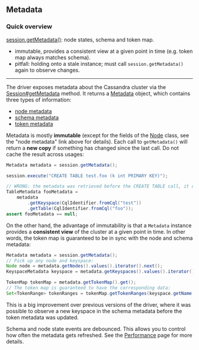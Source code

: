 ## Metadata

### Quick overview

[session.getMetadata()][Session#getMetadata]: node states, schema and token map.

* immutable, provides a consistent view at a given point in time (e.g. token map always matches
  schema).
* pitfall: holding onto a stale instance; must call `session.getMetadata()` again to observe
  changes.

-----

The driver exposes metadata about the Cassandra cluster via the [Session#getMetadata] method. It
returns a [Metadata] object, which contains three types of information:

* [node metadata](node/)
* [schema metadata](schema/)
* [token metadata](token/)

Metadata is mostly **immutable** (except for the fields of the [Node] class, see the "node metadata"
link above for details). Each call to `getMetadata()` will return a **new copy** if something has
changed since the last call. Do not cache the result across usages:

```java
Metadata metadata = session.getMetadata();

session.execute("CREATE TABLE test.foo (k int PRIMARY KEY)");

// WRONG: the metadata was retrieved before the CREATE TABLE call, it does not reflect the new table 
TableMetadata fooMetadata =
    metadata
        .getKeyspace(CqlIdentifier.fromCql("test"))
        .getTable(CqlIdentifier.fromCql("foo"));
assert fooMetadata == null;
```

On the other hand, the advantage of immutability is that a `Metadata` instance provides a
**consistent view** of the cluster at a given point in time. In other words, the token map is
guaranteed to be in sync with the node and schema metadata:

```java
Metadata metadata = session.getMetadata();
// Pick up any node and keyspace:
Node node = metadata.getNodes().values().iterator().next();
KeyspaceMetadata keyspace = metadata.getKeyspaces().values().iterator().next();

TokenMap tokenMap = metadata.getTokenMap().get();
// The token map is guaranteed to have the corresponding data:
Set<TokenRange> tokenRanges = tokenMap.getTokenRanges(keyspace.getName(), node);
```

This is a big improvement over previous versions of the driver, where it was possible to observe a
new keyspace in the schema metadata before the token metadata was updated.

Schema and node state events are debounced. This allows you to control how often the metadata gets
refreshed. See the [Performance](../performance/#debouncing) page for more details.

[Session#getMetadata]:                          https://docs.datastax.com/en/drivers/java/4.6/com/datastax/oss/driver/api/core/session/Session.html#getMetadata--
[Metadata]:                                     https://docs.datastax.com/en/drivers/java/4.6/com/datastax/oss/driver/api/core/metadata/Metadata.html
[Node]:                                         https://docs.datastax.com/en/drivers/java/4.6/com/datastax/oss/driver/api/core/metadata/Node.html